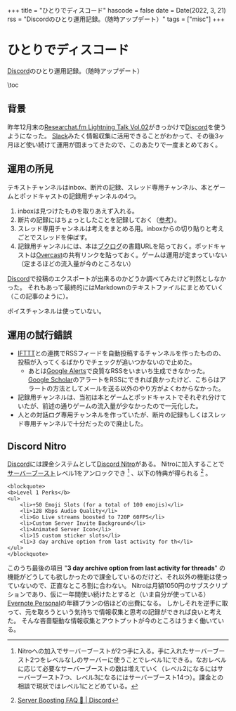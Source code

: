 +++
title = "ひとりでディスコード"
hascode = false
date = Date(2022, 3, 21)
rss = "Discordのひとり運用記録。（随時アップデート）"
tags = ["misc"]
+++

# ひとりでディスコード

[Discord](https://discord.com/)のひとり運用記録。（随時アップデート）

\toc

## 背景

昨年12月末の[Researchat.fm Lightning Talk Vol.02](https://researchat.fm/blog/11/)がきっかけで[Discord](https://discord.com/)を使うようになった。
[Slack](https://slack.com/intl/ja-jp/)みたく情報収集に活用できることがわかって、その後3ヶ月ほど使い続けて運用が固まってきたので、このあたりで一度まとめておく。

## 運用の所見

テキストチャンネルはinbox、断片の記録、スレッド専用チャンネル、本とゲームとポッドキャストの記録用チャンネルの4つ。

1. inboxは見つけたものを取りあえず入れる。
1. 断片の記録にはちょっとしたことを記録しておく（[参考](https://anemone.dodgson.org/2019/04/18/fragments-1/)）。
1. スレッド専用チャンネルは考えをまとめる用。inboxからの切り貼りと考えごとでスレッドを伸ばす。
1. 記録用チャンネルには、本は[ブクログ](https://booklog.jp/)の書籍URLを貼っておく。ポッドキャストは[Overcast](https://overcast.fm/)の共有リンクを貼っておく。ゲームは運用が定まっていない（定まるほどの流入量が今のところない）

[Discord](https://discord.com/)で投稿のエクスポートが出来るのかどうか調べてみたけど判然としなかった。
それもあって最終的にはMarkdownのテキストファイルにまとめていく（この記事のように）。

ボイスチャンネルは使っていない。

## 運用の試行錯誤

- [IFTTT](https://ifttt.com/)との連携でRSSフィードを自動投稿するチャンネルを作ったものの、投稿が入ってくるばかりでチェックが追いつかないので止めた。
  - あとは[Google Alerts](https://www.google.com/alerts)で良質なRSSをいまいち生成できなかった。[Google Scholar](https://scholar.google.com/)のアラートをRSSにできれば良かったけど、こちらはアラートの方法としてメールを送る以外のやり方がよくわからなかった。
- 記録用チャンネルは、当初は本とゲームとポッドキャストでそれぞれ分けていたが、前述の通りゲームの流入量が少なかったので一元化した。
- 人との対話ログ専用チャンネルを作っていたが、断片の記録もしくはスレッド専用チャンネルで十分だったので廃止した。

## Discord Nitro

[Discord](https://discord.com/)には課金システムとして[Discord Nitro](https://support.discord.com/hc/ja/articles/115000435108-Discord-Nitro-Classic-Nitro)がある。
Nitroに加入することで[サーバーブースト](https://support.discord.com/hc/ja/articles/360028038352-%E3%82%B5%E3%83%BC%E3%83%90%E3%83%BC%E3%83%96%E3%83%BC%E3%82%B9%E3%83%88-)レベル1をアンロックでき [^1] 、以下の特典が得られる [^2] 。

~~~
<blockquote>
<b>Level 1 Perks</b>
<ul>
    <li>+50 Emoji Slots (for a total of 100 emojis)</li>
    <li>128 Kbps Audio Quality</li>
    <li>Go Live streams boosted to 720P 60FPS</li>
    <li>Custom Server Invite Background</li>
    <li>Animated Server Icon</li>
    <li>15 custom sticker slots</li>
    <li>3 day archive option from last activity for th</li>
</ul>
</blockquote>
~~~

このうち最後の項目 "**3 day archive option from last activity for threads**" の機能がどうしても欲しかったので課金しているのだけど、それ以外の機能は使っていないので、正直なところ割に合わない。
Nitroは月額1050円のサブスクリプションであり、仮に一年間使い続けたとすると（いま自分が使っている）[Evernote Personal](https://evernote.com/compare-plans)の年額プランの倍ほどの出費になる。
しかしそれを逆手に取って、元を取ろうという気持ちで情報収集と思考の記録ができれば良いと考えた。
そんな吝嗇駆動な情報収集とアウトプットが今のところはうまく働いている。


[^1]: Nitroへの加入でサーバーブーストが2つ手に入る。手に入れたサーバーブースト2つをレベルなしのサーバーに使うことでレベル1にできる。なおレベルに応じて必要なサーバーブーストの数は増えていく（レベル2になるにはサーバーブースト7つ、レベル3になるにはサーバーブースト14つ）。課金との相談で現状ではレベル1にとどめている。
[^2]: [Server Boosting FAQ 💨 | Discord](https://support.discord.com/hc/en-us/articles/360028038352)

